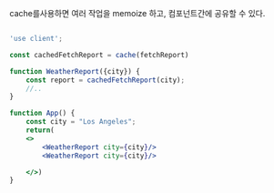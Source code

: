 
cache를사용하면 여러 작업을 memoize 하고, 
컴포넌트간에 공유할 수 있다.

```jsx

'use client';

const cachedFetchReport = cache(fetchReport)

function WeatherReport({city}) {
	const report = cachedFetchReport(city);
	//..
}

function App() {
	const city = "Los Angeles";
	return(
	<>
		<WeatherReport city={city}/>
		<WeatherReport city={city}/>

	</>)
}

```
